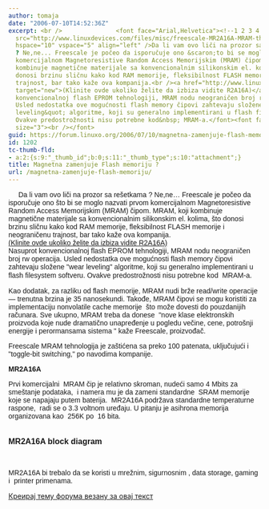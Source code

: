 ```yaml
---
author: tomaja
date: "2006-07-10T14:52:36Z"
excerpt: <br />               <font face="Arial,Helvetica"><!--1 2 3 4 5 6 7 --><img
  src="http://www.linuxdevices.com/files/misc/freescale-MR2A16A-MRAM-thm.jpg" alt=""
  hspace="10" vspace="5" align="left" />Da li vam ovo liči na prozor sa re&scaron;etkama
  ? Ne,ne... Freescale je počeo da isporučuje ono &scaron;to bi se moglo nazvati prvom
  komercijalnom Magnetoresistive Random Access Memorijskim (MRAM) čipom. MRAM, koji
  kombinuje magnetične materijale sa konvencionalnim silikonskim el. kolima, &scaron;to
  donosi brzinu sličnu kako kod RAM memorije, fleksibilnost FLASH memorije i neograničenu
  trajnost, bar tako kaže ova kompanija.<br /><a href="http://www.linuxdevices.com/files/misc/freescale-MR2A16A-MRAM.jpg"
  target="new">(Klinite ovde ukoliko želite da izbiza vidite R2A16A)</a><br />Nasuprot
  konvencionalnoj flash EPROM tehnologiji, MRAM nodu neograničen broj rw operacija.
  Usled nedostatka ove mogućnosti flash memory čipovi zahtevaju složene &quot;wear
  leveling&quot; algoritme, koji su generalno implementirani u flash filesystem softveru.
  Ovakve predostrožnosti nisu potrebne kod&nbsp; MRAM-a.</font><font face="Arial,Helvetica"
  size="3"><br /></font>
guid: https://forum.linuxo.org/2006/07/10/magnetna-zamenjuje-flash-memoriju/
id: 1202
tc-thumb-fld:
- a:2:{s:9:"_thumb_id";b:0;s:11:"_thumb_type";s:10:"attachment";}
title: Magnetna zamenjuje Flash memoriju ?
url: /magnetna-zamenjuje-flash-memoriju/
---
```

<font face="Arial,Helvetica"><!--1 2 3 4 5 6 7 -->

<img src="http://www.linuxdevices.com/files/misc/freescale-MR2A16A-MRAM-thm.jpg" alt="" hspace="10" vspace="5" align="left" />Da li vam ovo liči na prozor sa re&scaron;etkama ? Ne,ne&#8230; Freescale je počeo da isporučuje ono &scaron;to bi se moglo nazvati prvom komercijalnom Magnetoresistive Random Access Memorijskim (MRAM) čipom. MRAM, koji kombinuje magnetične materijale sa konvencionalnim silikonskim el. kolima, &scaron;to donosi brzinu sličnu kako kod RAM memorije, fleksibilnost FLASH memorije i neograničenu trajnost, bar tako kaže ova kompanija.<br /><a href="http://www.linuxdevices.com/files/misc/freescale-MR2A16A-MRAM.jpg" target="new">(Klinite ovde ukoliko želite da izbiza vidite R2A16A)</a><br />Nasuprot konvencionalnoj flash EPROM tehnologiji, MRAM nodu neograničen broj rw operacija. Usled nedostatka ove mogućnosti flash memory čipovi zahtevaju složene "wear leveling" algoritme, koji su generalno implementirani u flash filesystem softveru. Ovakve predostrožnosti nisu potrebne kod&nbsp; MRAM-a.</font><font face="Arial,Helvetica" size="3"><br /></font><!--break-->

<font face="Arial,Helvetica">Kao dodatak, za razliku od flash memorije, MRAM nudi brže read/write operacije&nbsp; &#8212; trenutna brzina je 35 nanosekundi. Takođe, MRAM čipovi se mogu koristiti za&nbsp; implementaciju nonvolatile cache memorije&nbsp; &scaron;to može dovesti do pouzdanijih računara. Sve ukupno, MRAM treba da donese&nbsp; "nove klase elektronskih proizvoda koje nude dramatično unapređenje u pogledu večine, cene, potro&scaron;nji energije i perormansama sistema " kaže Freescale, proizvođač.</p> 

<p>
  Freescale MRAM tehnologija je za&scaron;tićena sa preko 100 patenata, uključujući i&nbsp; "toggle-bit switching," po navodima kompanije.
</p>

<p>
  <strong>MR2A16A</strong>
</p>

<p>
  Prvi komercijalni&nbsp; MRAM čip je relativno skroman, nudeći samo 4 Mbits za sme&scaron;tanje podataka,&nbsp; i namera mu je da zameni standardne&nbsp; SRAM memorije koje se napajaju putem baterija.&nbsp; MR2A16A podržava standardne temperaturne raspone,&nbsp; radi se o 3.3 voltnom uređaju. U pitanju je asihrona memorija organizovana kao&nbsp; 256K po&nbsp; 16 bita.
</p>

<p>
  </font><font face="Arial,Helvetica" size="3"><a href="http://www.linuxdevices.com/files/misc/freescale-MR2A16A-MRAM-diag.jpg" target="new"><img src="http://www.linuxdevices.com/files/misc/freescale-MR2A16A-MRAM-diag-sm.jpg" border="0" alt="" vspace="10" /></a><br /><strong>MR2A16A block diagram</strong><br /></font>
</p>

<p>
  &nbsp;
</p>

<p>
  <font face="Arial,Helvetica">MR2A16A bi trebalo da se koristi u mrežnim, sigurnosnim , data storage, gaming i&nbsp; printer primenama. <br /></font>
</p>

<p>
  <a href="https://linuxo.org/nova-tema-na-forumu/?se_pid=1202">Креирај тему форума везану за овај текст</a>
</p>
